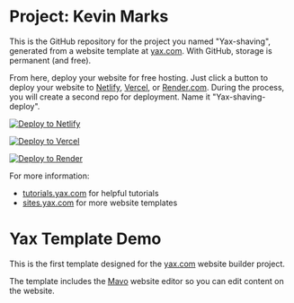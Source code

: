# Project: Kevin Marks

This is the GitHub repository for the project you named "Yax-shaving", generated from a
website template at [yax.com](https://yax.com). With GitHub, storage is permanent (and free).

From here, deploy your website for free hosting. Just click a button to deploy your website to [Netlify](https://www.netlify.com/), [Vercel](https://vercel.com/), or [Render.com](https://render.com/). During the process, you will create a second repo for deployment. Name it "Yax-shaving-deploy".

[![Deploy to Netlify](https://www.netlify.com/img/deploy/button.svg)](https://app.netlify.com/start/deploy?repository=https://github.com/kevinmarks/Yax-shaving)

[![Deploy to Vercel](https://vercel.com/button)](https://vercel.com/import/project?template=https://github.com/kevinmarks/Yax-shaving)

[![Deploy to Render](https://render.com/images/deploy-to-render-button.svg)](https://render.com/deploy)

For more information:
- [tutorials.yax.com](https://tutorials.yax.com/) for helpful tutorials
- [sites.yax.com](https://sites.yax.com/) for more website templates


# Yax Template Demo

This is the first template designed for the [yax.com](https://yax.com/) website builder project.

The template includes the [Mavo](https://mavo.io/) website editor so you can edit content on the website.
